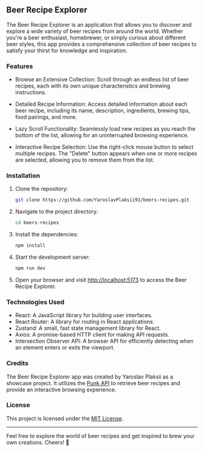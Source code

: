 ## Beer Recipe Explorer

The Beer Recipe Explorer is an application that allows you to discover and explore a wide variety of beer recipes from around the world. Whether you're a beer enthusiast, homebrewer, or simply curious about different beer styles, this app provides a comprehensive collection of beer recipes to satisfy your thirst for knowledge and inspiration.

### Features

- Browse an Extensive Collection: Scroll through an endless list of beer recipes, each with its own unique characteristics and brewing instructions.

- Detailed Recipe Information: Access detailed information about each beer recipe, including its name, description, ingredients, brewing tips, food pairings, and more.

- Lazy Scroll Functionality: Seamlessly load new recipes as you reach the bottom of the list, allowing for an uninterrupted browsing experience.

- Interactive Recipe Selection: Use the right-click mouse button to select multiple recipes. The "Delete" button appears when one or more recipes are selected, allowing you to remove them from the list.

### Installation

1. Clone the repository:

   ```bash
   git clone https://github.com/YaroslavPlaksii91/beers-recipes.git
   ```

2. Navigate to the project directory:

   ```bash
   cd beers-recipes
   ```

3. Install the dependencies:

   ```bash
   npm install
   ```

4. Start the development server:

   ```bash
   npm run dev
   ```

5. Open your browser and visit [http://localhost:5173](http://localhost:5173) to access the Beer Recipe Explorer.

### Technologies Used

- React: A JavaScript library for building user interfaces.
- React Router: A library for routing in React applications.
- Zustand: A small, fast state management library for React.
- Axios: A promise-based HTTP client for making API requests.
- Intersection Observer API: A browser API for efficiently detecting when an element enters or exits the viewport.

### Credits

The Beer Recipe Explorer app was created by Yaroslav Plaksii as a showcase project. It utilizes the [Punk API](https://punkapi.com/) to retrieve beer recipes and provide an interactive browsing experience.

### License

This project is licensed under the [MIT License](LICENSE).

---

Feel free to explore the world of beer recipes and get inspired to brew your own creations. Cheers! 🍻